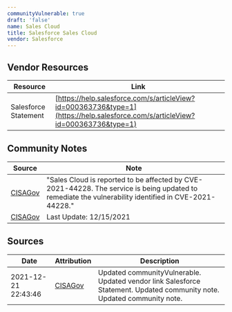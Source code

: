 ```yaml
---
communityVulnerable: true
draft: 'false'
name: Sales Cloud
title: Salesforce Sales Cloud
vendor: Salesforce
---
```


## Vendor Resources
| Resource | Link |
| --- | --- |
| Salesforce Statement | [https://help.salesforce.com/s/articleView?id=000363736&type=1](https://help.salesforce.com/s/articleView?id=000363736&type=1) |


## Community Notes
| Source | Note |
| --- | --- |
| [CISAGov](https://raw.githubusercontent.com/cisagov/log4j-affected-db/develop/README.md) | "Sales Cloud is reported to be affected by CVE-2021-44228. The service is being updated to remediate the vulnerability identified in CVE-2021-44228." |
| [CISAGov](https://raw.githubusercontent.com/cisagov/log4j-affected-db/develop/README.md) | Last Update: 12/15/2021 |

## Sources
| Date | Attribution | Description |
| --- | --- | --- |
| 2021-12-21 22:43:46 | [CISAGov](https://raw.githubusercontent.com/cisagov/log4j-affected-db/develop/README.md) | Updated communityVulnerable. Updated vendor link Salesforce Statement. Updated community note. Updated community note.  |
